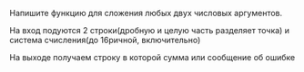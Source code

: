 Напишите функцию для сложения любых двух числовых аргументов.

На вход подуются 2 строки(дробную и целую часть разделяет точка) и система счисления(до 16ричной, включительно)

На выходе получаем строку в которой сумма или сообщение об ошибке

